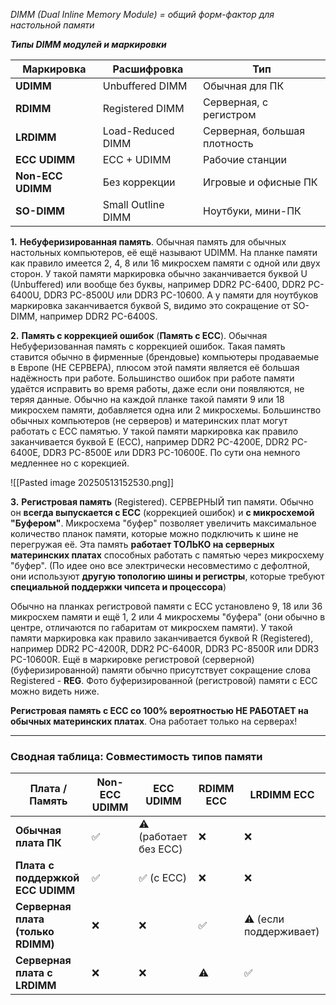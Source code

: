 
*DIMM (Dual Inline Memory Module) = общий форм-фактор для настольной памяти*
	
***Типы DIMM модулей и маркировки***

| Маркировка        | Расшифровка        | Тип                          |
| ----------------- | ------------------ | ---------------------------- |
| **UDIMM**         | Unbuffered DIMM    | Обычная для ПК               |
| **RDIMM**         | Registered DIMM    | Серверная, с регистром       |
| **LRDIMM**        | Load-Reduced DIMM  | Серверная, большая плотность |
| **ECC UDIMM**     | ECC + UDIMM        | Рабочие станции              |
| **Non-ECC UDIMM** | Без коррекции      | Игровые и офисные ПК         |
| **SO-DIMM**       | Small Outline DIMM | Ноутбуки, мини-ПК            |

**1.** **Небуферизированная память**. Обычная память для обычных настольных компьютеров, её ещё называют UDIMM. На планке памяти как правило имеется 2, 4, 8 или 16 микросхем памяти с одной или двух сторон. У такой памяти маркировка обычно заканчивается буквой U (Unbuffered) или вообще без буквы, например DDR2 PC-6400, DDR2 PC-6400U, DDR3 PC-8500U или DDR3 PC-10600. А у памяти для ноутбуков маркировка заканчивается буквой S, видимо это сокращение от SO-DIMM, например DDR2 PC-6400S.


**2.** **Память c коррекцией ошибок** (**Память с ECC**). Обычная Небуферизованная память с коррекцией ошибок. Такая память ставится обычно в фирменные (брендовые) компьютеры продаваемые в Европе (НЕ СЕРВЕРА), плюсом этой памяти является её большая надёжность при работе. Большинство ошибок при работе памяти удаётся исправить во время работы, даже если они появляются, не теряя данные. Обычно на каждой планке такой памяти 9 или 18 микросхем памяти, добавляется одна или 2 микросхемы. Большинство обычных компьютеров (не серверов) и материнских плат могут работать с ECC памятью. У такой памяти маркировка как правило заканчивается буквой E (ECC), например DDR2 PC-4200E, DDR2 PC-6400E, DDR3 PC-8500E или DDR3 PC-10600E.
По сути она немного медленнее но с корекцией.

![[Pasted image 20250513152530.png]]

**3.** **Регистровая память** (Registered). СЕРВЕРНЫЙ тип памяти. Обычно он **всегда выпускается с ECC** (коррекцией ошибок) и **c микросхемой "Буфером"**. Микросхема "буфер" позволяет увеличить максимальное количество планок памяти, которые можно подключить к шине не перегружая её. Эта память **работает ТОЛЬКО на серверных материнских платах** способных работать с памятью через микросхему "буфер". (По идее оно все электрически несовместимо с дефолтной, они используют **другую топологию шины и регистры**, которые требуют **специальной поддержки чипсета и процессора**)

Обычно на планках регистровой памяти с ECC установлено 9, 18 или 36 микросхем памяти и ещё 1, 2 или 4 микросхемы "буфера" (они обычно в центре, отличаются по габаритам от микросхем памяти). У такой памяти маркировка как правило заканчивается буквой R (Registered), например DDR2 PC-4200R, DDR2 PC-6400R, DDR3 PC-8500R или DDR3 PC-10600R. Ещё в маркировке регистровой (серверной) (буферизированной) памяти обычно присутствует сокращение слова Registered - **REG**. Фото буферизированной (регистровой) памяти c ECC можно видеть ниже.

**Регистровая память с ECC со 100% вероятностью НЕ РАБОТАЕТ на обычных материнских платах**. Она работает только на серверах!

---
### Сводная таблица: Совместимость типов памяти

|Плата / Память|Non-ECC UDIMM|ECC UDIMM|RDIMM ECC|LRDIMM ECC|
|---|---|---|---|---|
|**Обычная плата ПК**|✅|⚠️ (работает без ECC)|❌|❌|
|**Плата с поддержкой ECC UDIMM**|✅|✅ (с ECC)|❌|❌|
|**Серверная плата (только RDIMM)**|❌|❌|✅|⚠️ (если поддерживает)|
|**Серверная плата с LRDIMM**|❌|❌|⚠️|✅|